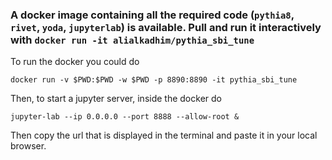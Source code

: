 ### A docker image containing all the required code (`pythia8`, `rivet`, `yoda`, `jupyterlab`) is available. Pull and run it interactively with `docker run -it alialkadhim/pythia_sbi_tune`

To run the docker you could do 

```
docker run -v $PWD:$PWD -w $PWD -p 8890:8890 -it pythia_sbi_tune
```

Then, to start a jupyter server, inside the docker do
```
jupyter-lab --ip 0.0.0.0 --port 8888 --allow-root &
```

Then copy the url that is displayed in the terminal and paste it in your local browser. 
